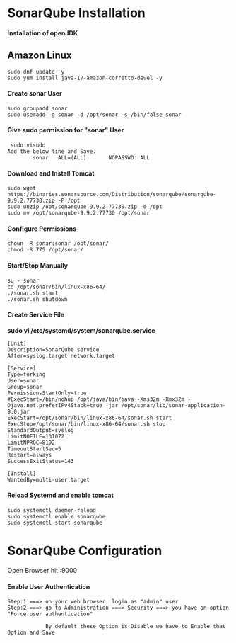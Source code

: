 # SonarQube Installation

####  Installation of openJDK
## Amazon Linux
```
sudo dnf update -y
sudo yum install java-17-amazon-corretto-devel -y
``` 

####  Create sonar User
```
sudo groupadd sonar
sudo useradd -g sonar -d /opt/sonar -s /bin/false sonar
```
####  Give sudo permission for "sonar"  User
```
 sudo visudo
Add the below line and Save.
		sonar   ALL=(ALL)       NOPASSWD: ALL
``` 

#### Download and Install Tomcat
```
sudo wget https://binaries.sonarsource.com/Distribution/sonarqube/sonarqube-9.9.2.77730.zip -P /opt
sudo unzip /opt/sonarqube-9.9.2.77730.zip -d /opt
sudo mv /opt/sonarqube-9.9.2.77730 /opt/sonar

```
#### Configure Permissions
```
chown -R sonar:sonar /opt/sonar/
chmod -R 775 /opt/sonar/
```

#### Start/Stop Manually
```
su - sonar
cd /opt/sonar/bin/linux-x86-64/
./sonar.sh start
./sonar.sh shutdown
```

#### Create Service File
**sudo vi /etc/systemd/system/sonarqube.service**

```
[Unit]
Description=SonarQube service
After=syslog.target network.target
				
[Service]
Type=forking
User=sonar
Group=sonar
PermissionsStartOnly=true
#ExecStart=/bin/nohup /opt/java/bin/java -Xms32m -Xmx32m -Djava.net.preferIPv4Stack=true -jar /opt/sonar/lib/sonar-application-9.0.jar
ExecStart=/opt/sonar/bin/linux-x86-64/sonar.sh start
ExecStop=/opt/sonar/bin/linux-x86-64/sonar.sh stop
StandardOutput=syslog
LimitNOFILE=131072
LimitNPROC=8192
TimeoutStartSec=5
Restart=always
SuccessExitStatus=143
				
[Install]
WantedBy=multi-user.target
```

#### Reload Systemd and enable tomcat
```
sudo systemctl daemon-reload
sudo systemctl enable sonarqube
sudo systemctl start sonarqube
```
# SonarQube Configuration

Open Browser hit <IP>:9000

#### Enable User Authentication
```
Step:1 ===> on your web browser, login as "admin" user
Step:2 ===> go to Administration ===> Security ===> you have an option "Force user authentication"

			By default these Option is Disable we have to Enable that Option and Save
```






